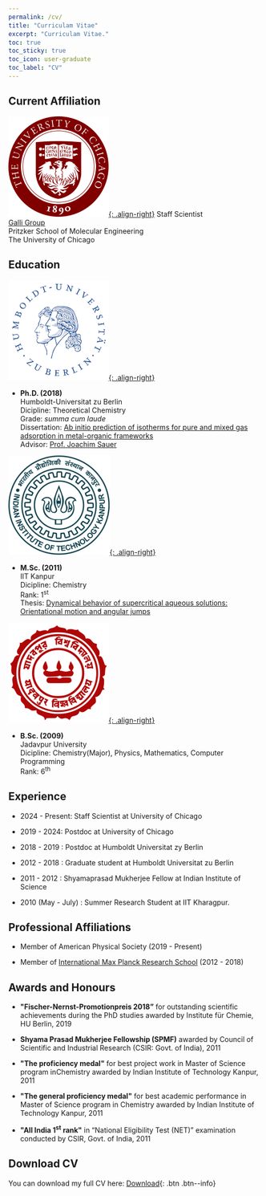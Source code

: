 ```yaml
---
permalink: /cv/
title: "Curriculam Vitae"
excerpt: "Curriculam Vitae."
toc: true
toc_sticky: true
toc_icon: user-graduate
toc_label: "CV"
---
```

## Current Affiliation
[![UC-logo](/assets/images/logos/uc-logo.png){: .align-right}](https://pme.uchicago.edu/)
   Staff Scientist    
   [Galli Group](https://galligroup.uchicago.edu/)  
   Pritzker School of Molecular Engineering    
   The University of Chicago   

## Education
[![HU-Logo](/assets/images/logos/HU_logo.png){: .align-right}](https://www.chemie.hu-berlin.de/en/forschung-en/standardseite-en)
+ **Ph.D. (2018)**     
  Humboldt-Universitat zu Berlin    
  Dicipline: Theoretical Chemistry    
  Grade: *summa cum laude*    
  Dissertation: [Ab initio prediction of isotherms for pure and mixed gas adsorption in metal-organic frameworks](http://dx.doi.org/10.13140/RG.2.2.16512.58882)    
  Advisor: [Prof. Joachim Sauer](https://www.chemie.hu-berlin.de/de/forschung/quantenchemie/Group/js-1)

[![IITK-Logo](/assets/images/logos/iitk-logo.png){: .align-right}](https://www.iitk.ac.in/chm/)
+ **M.Sc. (2011)**   
  IIT Kanpur    
  Dicipline: Chemistry     
  Rank: 1<sup>st</sup>      
  Thesis: [Dynamical behavior of supercritical aqueous solutions: Orientational motion and angular jumps](http://dx.doi.org/10.13140/RG.2.2.10428.10884)

[![JU-Logo](/assets/images/logos/ju-logo.png){: .align-right}](https://jadavpuruniversity.in/)
+  **B.Sc. (2009)**   
   Jadavpur University   
   Dicipline: Chemistry(Major), Physics, Mathematics, Computer Programming    
   Rank: 6<sup>th</sup>

## Experience
+ 2024 - Present: Staff Scientist at University of Chicago

+ 2019 - 2024: Postdoc at University of Chicago   

+  2018 - 2019  : Postdoc at Humboldt Universitat zy Berlin   

+  2012 - 2018  : Graduate student at Humboldt Universitat zu Berlin 

+  2011 - 2012  : Shyamaprasad Mukherjee Fellow at Indian Institute of Science

+  2010 (May - July) : Summer Research Student at IIT Kharagpur.         

## Professional Affiliations
+  Member of American Physical Society (2019 - Present)

+  Member of [International Max Planck Research School](https://www.fhi.mpg.de/imprs) (2012 - 2018)

## Awards and Honours
+ **"Fischer-Nernst-Promotionpreis 2018”** for outstanding scientific achievements during the PhD studies awarded by Institute für Chemie, HU Berlin, 2019

+ **Shyama Prasad Mukherjee Fellowship (SPMF)** awarded by Council of Scientific and Industrial Research (CSIR: Govt. of India), 2011

+ **"The proficiency medal"** for best project work in Master of Science program inChemistry awarded by Indian Institute of Technology Kanpur, 2011

+ **"The general proficiency medal"** for best academic performance in Master of Science program in Chemistry awarded by Indian Institute of Technology Kanpur, 2011

+ **"All India 1<sup>st</sup> rank"** in “National Eligibility Test (NET)” examination conducted by CSIR, Govt. of India, 2011

## Download CV

You can download my full CV here:
[Download](/assets/cv.pdf){: .btn .btn--info} 
